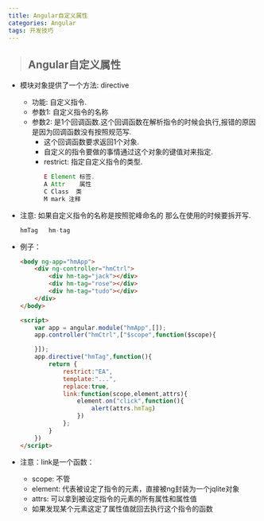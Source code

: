 ```yaml
---
title: Angular自定义属性
categories: Angular
tags: 开发技巧
---
```


>## Angular自定义属性

+ 模块对象提供了一个方法: directive 
    - 功能: 自定义指令.
    - 参数1: 自定义指令的名称
    - 参数2: 是1个回调函数.这个回调函数在解析指令的时候会执行,报错的原因是因为回调函数没有按照规范写.
        + 这个回调函数要求返回1个对象.
        + 自定义的指令要做的事情通过这个对象的键值对来指定.
        + restrict:  指定自定义指令的类型.
            ```js
            E Element 标签.
            A Attr    属性
            C Class  类
            M mark 注释
            ```
+ 注意: 如果自定义指令的名称是按照驼峰命名的 那么在使用的时候要拆开写.
    ```js
    hmTag   hm-tag
    ```

+ 例子：

    ```html
    <body ng-app="hmApp">
        <div ng-controller="hmCtrl">
            <div hm-tag="jack"></div>
            <div hm-tag="rose"></div>
            <div hm-tag="tudo"></div>
        </div>
    </body>

    <script>
        var app = angular.module("hmApp",[]);
        app.controller("hmCtrl",["$scope",function($scope){

        }]);
        app.directive("hmTag",function(){
            return {
                restrict:"EA",
                template:"...",
                replace:true,
                link:function(scope,element,attrs){
                    element.on("click",function(){
                        alert(attrs.hmTag)
                    })
                };
            }
        })
    </script>
    ```

+ 注意：link是一个函数：
    - scope: 不管
    - element: 代表被设定了指令的元素，直接被ng封装为一个jqlite对象
    - attrs: 可以拿到被设定指令的元素的所有属性和属性值
    - 如果发现某个元素这定了属性值就回去执行这个指令的函数